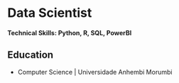 # Data Scientist

#### Technical Skills: Python, R, SQL, PowerBI

## Education
- Computer Science | Universidade Anhembi Morumbi

